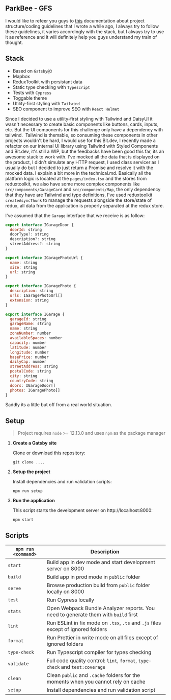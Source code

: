 ## ParkBee - GFS

I would like to refeer you guys to [this](https://coding-guide-pattern.netlify.app/) documentation about project structure/coding guidelines that I wrote a while ago, I always try to follow these guidelines, it varies accordingly with the stack, but I always try to use it as reference and it will definitely help you guys understand my train of thought.

## Stack
- Based on `Gatsby@3`
- Mapbox
- ReduxToolkit with persistant data
- Static type checking with `Typescript`
- Tests with `Cypress`
- Toggable theme
- Utility-first styling with `Tailwind`
- SEO component to improve SEO with `React Helmet`

Since I decided to use a utility-first styling with Tailwind and DaisyUI it wasn't necessary to create basic components like buttons, cards, inputs, etc. But the UI components for this challenge only have a dependency with tailwind. 
Tailwind is themable, so consuming these components in other projects wouldn't be hard, I would use for this Bit.dev, I recently made a refactor on our internal UI library using Tailwind with Styled Components and Bit.dev, it's still a WIP, but the feedbacks have been good this far, its an awesome stack to work with.
I've mocked all the data that is displayed on the product, I didn't simulate any HTTP request, I used class servicer as I usually do but I decided to just return a Promise and resolve it with the mocked data. I explain a bit more in the technical.md. Basically all the platform logic is located at the `pages/index.tsx` and the stores from reduxtoolkit, we also have some more complex components like `src/components/GarageCard` and `src/components/Map`, the only dependency that they have are Tailwind and type definitions, I've used reduxtoolkit `createAsyncThunk` to manage the requests alongside the store/state of redux, all data from the application is properly separated at the redux store.

I've assumed that the `Garage` interface that we receive is as follow:
```js
export interface IGarageDoor {
  doorId: string
  doorType?: string
  description?: string
  streetAddress?: string
}

export interface IGaragePhotoUrl {
  name: string
  size: string
  url: string
}

export interface IGaragePhoto {
  description: string
  urls: IGaragePhotoUrl[]
  extension: string
}

export interface IGarage {
  garageId: string
  garageName: string
  name: string
  zoneNumber: number
  availableSpaces: number
  capacity: number
  latitude: number
  longitude: number
  basePrice: number
  dailyCap: number
  streetAddress: string
  postalCode: string
  city: string
  countryCode: string
  doors: IGarageDoor[]
  photos: IGaragePhoto[]
}
```
Saddly its a little but off from a real world situation.

## Setup

> Project requires `node` >= 12.13.0 and uses `npm` as the package manager

1. **Create a Gatsby site**

   Clone or download this repository:

   ```shell
   git clone ....
   ```


1. **Setup the project**

   Install dependencies and run validation scripts:

   ```shell
   npm run setup
   ```

1. **Run the application**

   This script starts the development server on http://localhost:8000:

   ```shell
   npm start
   ```
   
## Scripts

| `npm run <command>` | Description                                                                                |
| ------------------- | ------------------------------------------------------------------------------------------ |
| `start`             | Build app in dev mode and start development server on 8000                                 |
| `build`             | Build app in prod mode in `public` folder                                                  |
| `serve`             | Browse production build from `public` folder locally on 8000                               |
| `test`              | Run Cypress locally                                                                   |
| `stats`             | Open Webpack Bundle Analyzer reports. You need to generate them with `build` first         |
| `lint`              | Run ESLint in fix mode on `.tsx`, `.ts` and `.js` files except of ignored folders          |
| `format`            | Run Prettier in write mode on all files except of ignored folders                          |
| `type-check`        | Run Typescript compiler for types checking                                                 |
| `validate`          | Full code quality control: `lint`, `format`, `type-check` and `test:coverage`              |
| `clean`             | Clean `public` and `.cache` folders for the moments when you cannot rely on cache          |
| `setup`             | Install dependencies and run validation script                                             |
